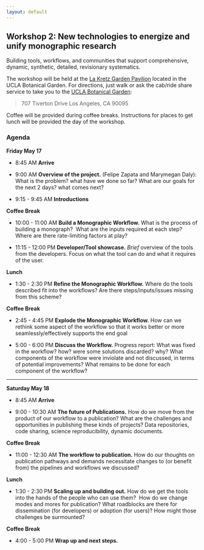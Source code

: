 ```yaml
---
layout: default
---
```


## Workshop 2: New technologies to energize and unify monographic research

Building tools, workflows, and communities that support comprehensive, dynamic, synthetic, detailed, revisionary systematics.

The workshop will be held at the [La Kretz Garden Pavilion](https://www.botgard.ucla.edu/venue-reservations/) located in the UCLA Botanical Garden. For directions, just walk or ask the cab/ride share service to take you to the [UCLA Botanical Garden](https://www.botgard.ucla.edu):

> 707 Tiverton Drive
> Los Angeles, CA 90095

Coffee will be provided during coffee breaks. Instructions for places to get lunch will be provided the day of the workshop.

### Agenda

**Friday May 17**

- 8:45 AM **Arrive**

- 9:00 AM **Overview of the project.** (Felipe Zapata and Marymegan Daly): What is the problem? what have we done so far? What are our goals for the next 2 days? what comes next?

- 9:15 - 9:45 AM **Introductions**

**Coffee Break**

- 10:00 - 11:00 AM **Build a Monographic Workflow.** What is the process of building a monograph?  What are the inputs required at each step?  Where are there rate-limiting factors at play?

- 11:15 - 12:00 PM **Developer/Tool showcase.** _Brief_ overview of the tools from the developers. Focus on what the tool can do and what it requires of the user.

**Lunch**

- 1:30 - 2:30 PM **Refine the Monographic Workflow.** Where do the tools described fit into the workflows? Are there steps/inputs/issues missing from this scheme?

**Coffee Break**

- 2:45 - 4:45 PM **Explode the Monographic Workflow.** How can we rethink some aspect of the workflow so that it works better or more seamlessly/effectively supports the end goal

- 5:00 - 6:00 PM **Discuss the Workflow.** Progress report: What was fixed in the workflow? how? were some solutions discarded? why? What components of the workflow were inviolate and not discussed, in terms of potential improvements? What remains to be done for each component of the workflow?

---

**Saturday May 18**

- 8:45 AM **Arrive**

- 9:00 - 10:30 AM **The future of Publications.** How do we move from the product of our workflow to a publication? What are the challenges and opportunities in publishing these kinds of projects? Data repositories, code sharing, science reproducibility, dynamic documents.

**Coffee Break**

- 11:00 - 12:30 AM **The workflow to publication.** How do our thoughts on publication pathways and demands necessitate changes to (or benefit from) the pipelines and workflows we discussed?

**Lunch**

- 1:30 - 2:30 PM **Scaling up and building out.** How do we get the tools into the hands of the people who can use them?  How do we change modes and mores for publication? What roadblocks are there for dissemination (for developers) or adoption (for users)? How might those challenges be surmounted?

**Coffee Break**

- 4:00 - 5:00 PM **Wrap up and next steps.**
